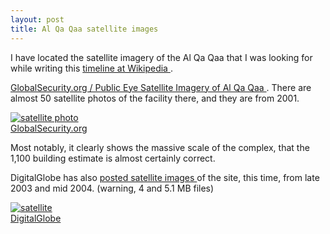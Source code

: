 ```yaml
---
layout: post
title: Al Qa Qaa satellite images 
---
```



I have located the satellite imagery of the Al Qa Qaa that I was looking for while writing this <a href="http://en.wikipedia.org/wiki/Al_Qa_Qaa_controversy_timeline">timeline at Wikipedia </a>. 

<a href="http://www.globalsecurity.org/wmd/world/iraq/al_qa_qaa-imagery.htm">GlobalSecurity.org / Public Eye Satellite Imagery of Al Qa Qaa </a>. There are almost 50 satellite photos of the facility there, and they are from 2001. 

<a href="http://www.globalsecurity.org/wmd/world/iraq/al_qa_qaa-imagery.htm"><img src="http://www.globalsecurity.org/wmd/world/iraq/images/siea_2nov01_alqaqaa_01a_s.jpg" alt="satellite photo" /><br />GlobalSecurity.org </a>

Most notably, it clearly shows the massive scale of the complex, that the 1,100 building estimate is almost certainly correct. 

DigitalGlobe has also <a href="http://www.digitalglobe.com/sample_imagery.shtml">posted satellite images </a>of the site, this time, from late 2003 and mid 2004. (warning, 4 and 5.1 MB files) 

<a href="http://www.digitalglobe.com/sample_imagery.shtml"><img src="http://www.digitalglobe.com/images/qb/al_qaqaa_thumb.jpg" alt="satellite" /><br />DigitalGlobe </a>

